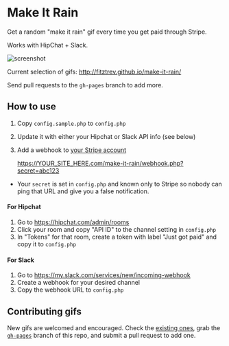 # Make It Rain

Get a random "make it rain" gif every time you get paid through Stripe.

Works with HipChat + Slack.

![screenshot](https://i.imgur.com/gU7gFBW.gif)

Current selection of gifs: http://fitztrev.github.io/make-it-rain/

Send pull requests to the `gh-pages` branch to add more.

## How to use

1) Copy `config.sample.php` to `config.php`

2) Update it with either your Hipchat or Slack API info (see below)

3) Add a webhook to [your Stripe account](https://dashboard.stripe.com/account/webhooks)

    https://YOUR_SITE_HERE.com/make-it-rain/webhook.php?secret=abc123

* Your `secret` is set in `config.php` and known only to Stripe so nobody can ping that URL and give you a false notification.

#### For Hipchat

1. Go to <https://hipchat.com/admin/rooms>
2. Click your room and copy "API ID" to the channel setting in `config.php`
3. In "Tokens" for that room, create a token with label "Just got paid" and copy it to `config.php`

#### For Slack

1. Go to <https://my.slack.com/services/new/incoming-webhook>
2. Create a webhook for your desired channel
3. Copy the webhook URL to `config.php`

## Contributing gifs

New gifs are welcomed and encouraged. Check the [existing ones](https://github.com/fitztrev/make-it-rain/tree/gh-pages), grab the [`gh-pages`](https://github.com/fitztrev/make-it-rain/tree/gh-pages) branch of this repo, and submit a pull request to add one.
